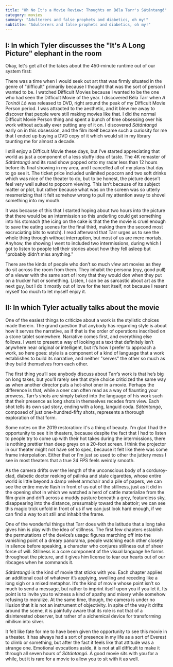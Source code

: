 ```yaml
---
title: "Oh No It's a Movie Review: Thoughts on Béla Tarr's Sátántangó"
category: movies
summary: "Adulterers and false prophets and diabetics, oh my!"
subtitle: "Adulterers and false prophets and diabetics, oh my!"
---
```


## I: In which Tyler discusses the "It's A Long Picture" elephant in the room

Okay, let's get all of the takes about the 450-minute runtime out of our system first:

There was a time when I would seek out art that was firmly situated in the genre of "difficult" primarily because I thought that was the sort of person I wanted to be. I watched Difficult Movies because I wanted to be the one who had seen the Difficult Movie of the year. I discovered Béla Tarr when _A Torinói Ló_ was released to DVD, right around the peak of my Difficult Movie Person period. I was attracted to the aesthetic, and it blew me away to discover that people were still making movies like that. I did the normal Difficult Movie Person thing and spent a bunch of time obsessing over his work without actually ever putting any of it on. I discovered _Sátántangó_ early on in this obsession, and the film itself became such a curiosity for me that I ended up buying a DVD copy of it which would sit in my library taunting me for almost a decade.

I still enjoy a Difficult Movie these days, but I’ve started appreciating that world as just a component of a less stuffy idea of taste. The 4K remaster of _Sátántangó_ and its road show popped onto my radar less than 12 hours before its final showing in my area, and I cancelled all of my plans that day to go see it. The ticket price included unlimited popcorn and two soft drinks which was nice of the theater to do, but to be honest, the picture doesn’t feel very well suited to popcorn viewing. This isn’t because of its subject matter or plot, but rather because what was on the screen was so utterly mesmerizing that it felt somehow wrong to pull my attention away to shovel something into my mouth.

It was because of this that I started hoping about two hours into the picture that there would be an intermission so this underling could get something into his stomach (the icing on the cake is that the the movie is cruel enough to save the eating scenes for the final third, making them the second most excruciating bits to watch). I read afterward that Tarr urges us to see the whole thing through without interruption, but most of us are mere mortals. Anyhow, the showing I went to included two intermissions, during which I got to listen to people tell their stories about how they fell asleep but "probably didn’t miss anything."

There are the kinds of people who don’t so much _view_ art movies as they do sit across the room from them. They inhabit the persona (eyy, good pull) of a viewer with the same sort of irony that they would don when they put on a trucker hat or something. Listen, I can be as sarcastic about art as the next guy, but I do it mostly out of love for the text itself, not because I resent myself too much to let myself enjoy it.

## II: In which Tyler actually talks about the movie

One of the easiest things to criticize about a work is the stylistic choices made therein. The grand question that anybody has regarding style is about how it serves the narrative, as if that is the order of operations inscribed on a stone tablet somewhere. Narrative comes first, and everything else follows. I want to present a way of looking at a text that definitely isn’t anywhere near original or intelligent, but it’s how I prefer to approach a work, so here goes: style is a component of a kind of language that a work establishes to build its narrative, and neither "serves" the other so much as they build themselves from each other.

The first thing you’ll see anybody discuss about Tarr’s work is that he’s big on long takes, but you’ll rarely see that style choice criticized the same way as when another director puts a hot-shot oner in a movie. Perhaps the difference is that, while a oner can often read as a way of flaunting your prowess, Tarr’s shots are simply baked into the language of his work such that their presence  as long shots in themselves recedes from view. Each shot tells its own sad story, ending with a long, languid coda. _Sátántangó_, composed of just one-hundred-fifty shots, represents a thorough exploration of that form.

Some notes on the 2019 restoration: it's a thing of beauty. I'm glad I had the opportunity to see it in theaters, because despite the fact that I had to listen to people try to come up with their hot takes during the intermissions, there is nothing prettier than deep greys on a 20-foot screen. I think the projector in our theater might not have set to spec, because it felt like there was some frame interpolation. Either that or I'm just so used to other the juttery mess I see in most theaters that a true 24 FPS feels weirdly smooth.

As the camera drifts over the length of the unconscious body of a corduroy-clad, diabetic doctor reeking of pálinka and stale cigarettes, whose entire world is little beyond a damp velvet armchair and a pile of papers, we can see the entire movie flash in front of us out of the stillness, just as it did in the opening shot in which we watched a herd of cattle materialize from the film grain and drift across a muddy pasture beneath a grey, featureless sky, disappearing into the distance, presumably toward the abattoir; we can see this magic trick unfold in front of us if we can just look hard enough, if we can find a way to sit still and inhabit the frame.

One of the wonderful things that Tarr does with the latitude that a long take gives him is play with the idea of stillness. The first few chapters establish the permutations of the device’s usage: figures marching off into the vanishing point of a dreary panorama, people watching each other closely in silence before speaking, a character who conjures stillness out of sheer force of will. Stillness is a core component of the visual language he forms throughout the picture, and it gives him license to tear our hearts out of our ribcages when he commands it.

_Sátántangó_ is the kind of movie that sticks with you. Each chapter applies an additional coat of whatever it’s applying, swelling and receding like a long sigh or a mixed metaphor. It’s the kind of movie whose point isn’t so much to send a message, but rather to imprint itself upon you if you let it. Its point is to invite you to witness a kind of apathy and misery while somehow refusing to moralize. At the same time, though, the camera is under no illusion that it is not an instrument of objectivity. In spite of the way it drifts around the scene, it is painfully aware that its role is not that of a disinterested observer, but rather of a alchemical device for transforming nihilism into silver.

It felt like fate for me to have been given the opportunity to see this movie in a theater. It has always had a sort of presence in my life as a sort of Everest to climb or something, but after the fact it feels like that attitude was a strange one. Emotional evocations aside, it is not at all difficult to make it through all seven hours of _Sátántangó_. A good movie sits with you for a while, but it is rare for a movie to allow you to sit with it as well.
